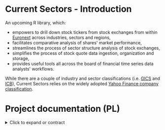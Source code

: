 # Current Sectors - Introduction
An upcoming R library, which: 
- empowers to drill down stock tickers from stock exchanges from within [Euronext](https://www.euronext.com/en) across industries, sectors and regions,
- facilitates comparative analysis of shares' market performance,
- streamlines the process of sector structure analysis of stock exchanges,
- simplifies the process of stock quote data ingestion, organization and storage,
- provides useful tools all across the board of financial time series data analysts' workflows.

While there are a couple of industry and sector classifications (i.e. [GICS](https://www.msci.com/our-solutions/indexes/gics) and [ICB](https://www.lseg.com/en/ftse-russell/industry-classification-benchmark-icb)), Current Sectors relies on the widely adopted [Yahoo Finance company classification](https://finance.yahoo.com/sectors).
# Project documentation (PL)
<details>
  <summary> Click to expand or contract </summary>
  
## 1. Charakterystyka oprogramowania
### Nazwy skrócone:  
**cursecs** (w otoczeniu zewnętrznym) / **CS** (wewnątrz projektu).
### Nazwa pełna: 
Current Sectors.
### Krótki opis ze wskazaniem celów: 
biblioteka języka R wspomagająca analizę notowań spółek giełdowych w przekrojach sektorowych i geograficznych.

## 2. Prawa autorskie
### Autorzy:
**Ryszard Karol Lisiecki** – pomysłodawca, projektant, programista, tester;
**Michał Bartkiewicz** – kontroler jakości, programista, tester.

### Warunki licencyjne: 

**licencja MIT** - umożliwiająca użytkowanie, dystrybucję, modyfikację oraz czerpanie korzyści z kodu bez ograniczeń z wykluczeniami zdefiniowanymi w przepisach i/lub precedensach nadrzędnych;

**zastrzeżenie Fair Use** - dotyczące wykorzystania żródeł klasyfikacji spółek oraz danych giełdowych jedynie do celów edukacyjnych oraz ograniczające ich wykorzystanie w materiałach wtórnych bazujących na opisywanym oprogramowaniu.

## 3. Specyfikacja wymagań
Wykorzystane w nazewnictwie identyfikatorów wymagań skrótowce opierają się na angielskim brzmieniu słów. Klasyfikacji wymagań pozafunkcjonalnych dotyczących jakości dokonano w oparciu o standard **ISO/IEC 25010:2011**.


| Identyfikator | Nazwa | Opis | Priorytet | Kategoria |
| --- | --- | --- | --- | --- |
| NF.Q.SP.1 | Wydajność biblioteki | Operacje dotyczące przetwarzania matematycznego danych *offline* na komputerze bądź serwerze użytkownika funkcje biblioteki wykonują możliwie najszybciej, z wykorzystaniem przetwarzania równoległego | 1 | pozafunkcjonalne |
| NF.Q.SP.2 | Wydajność web-scrapingu | Operacje dotyczące zaciągania danych z API oraz stron znajdujących się w kontekście systemu funkcje biblioteki wykonują w dbałości o zachowanie norm powolności | 1 | pozafunkcjonalne |
| NF.Q.S.C.1 | Bezpieczeństwo - poufność | Biblioteka w żaden sposób nie monitoruje, nie archiwizuje ani nie przesyła informacji o działalności użytkownika ponad to, co jest konieczne do spowalniania web-scrapingu | 1 | pozafunkcjonalne |
| NF.Q.S.I.1 | Bezpieczeństwo - integralność danych zawartych | Dane giełdowe zawarte w bibliotece sprawdzone są pod kątem poprawności formalnej oraz zmodyfikowane w stosunku do źródłowych tylko w aspekcie organizacji i składowania danych | 1 | pozafunkcjonalne |
| NF.Q.S.I.1 | Bezpieczeństwo - integralność danych zaciąganych z internetu | W istniejącym zakresie biblioteka w żaden sposób nie może zagwarantować poprawności danych zaciąganych z Internetu innej niż formalna | 1 | pozafunkcjonalne |
| ... | ... | ... | ... | ... |

### Wstępny zakres wymagań funkcjonalnych

**Wyświetlanie dostępnych list zbiorczych**
- Wyświetl tabelę spółek, ich tickerów, ich przemysłów, sektorów, giełd, państw, kapitalizacji rynkowej i poziomu floatu.
- Wyświetl listę drzewa przemysłów, sektorów i podsektorów.
- Wyświetl listę własnych zapisanych indeksów.
  
**Wyświetlanie przekrojów**
- Wyświetl listę spółek danego przemysłu/sektora/podsektora w danym państwie.
- Wyświetl listę spółek z własnego zapisanego przekroju wraz z informacją o jego zakresie.
  
**Zapis własnych przekrojów**
- Zapisz dowolny własny niepusty przekrój – (np. przemysł transportowy i logistyczny w krajach Beneluksu) pod wybraną nazwą.
- Zapisz własny przekrój z filtrem kapitalizacji rynkowej.
- Zapisz własny przekrój z filtrem spółek o największym floacie.
  
**Wyszukiwanie z filtrem** 
- Wyświetl wybrany przekrój z ograniczeniem do spółek, które są w top n największych kapitalizacji rynkowych tego przekroju.
- Wyświetl wybrany przekrój z ograniczeniem do spółek, które mają float większy niż x % kapitalizacji rynkowej.
  
**Ściąganie list notowań spółek z API**
- Zaktualizuj szeregi czasowe wybranego przekroju
- Zaktualizuj szeregi czasowe podając listę spółek jako zwykły wektor tickerów (np. c(‘MSFT’, ‘AAPL’)).
  
**Sprawdzanie aktualności notowań w bazie**
- Wyświetl listę spółek danego przekroju uszeregowaną od tych z najstarszym notowaniem zapisanym w bazie.
  
**Imputacja notowań (np. świątecznych)**
- Zaimputuj (zsynchronizuj) puste wartości wybranego przekroju o tym samym początku i końcu notowań.
  
**Wyświetlanie wykresu stóp zwrotu**
- Wyświetl wykres stóp zwrotu spółek z danego przekroju (zwykłych lub logarytmicznych).
  
**Parametryczne przeliczanie trendów wybranego przekroju**
- Przelicz i zinterpretuj wskaźniki techniczne dla wybranej listy spółek a wynik wypisz do tabeli i/lub zapisz do pliku.
  
**Tworzenie własnego indeksu ważonego kapitalizacją**
- Dla wybranego przekroju utwórz indeks ważony kapitalizacją rynkową.
  
**Zapis własnego indeksu ważonego kapitalizacją**
- Zapisz szereg czasowy utworzonego indeksu pod nieużywanym (wymyślonym) tickerem, nową nazwą – w formacie zgodnym z zapisanymi notowaniami spółek.
  
**Wyświetlanie tabeli sktruktury sektorowej spółek wybranego przekroju**
- Przelicz wskaźnik struktury i wyświetl tabelę udziałów oraz kapitalizacji łącznej w podziale na przemysły / sektory / podsektory.
  
**Wyświetlanie wykresu powierzchniowego struktury sektorowej spółek wybranego przekroju**
- Na podstawie tabeli struktury sektorowej wyświetl wykres powierzchniowy.


</details>
